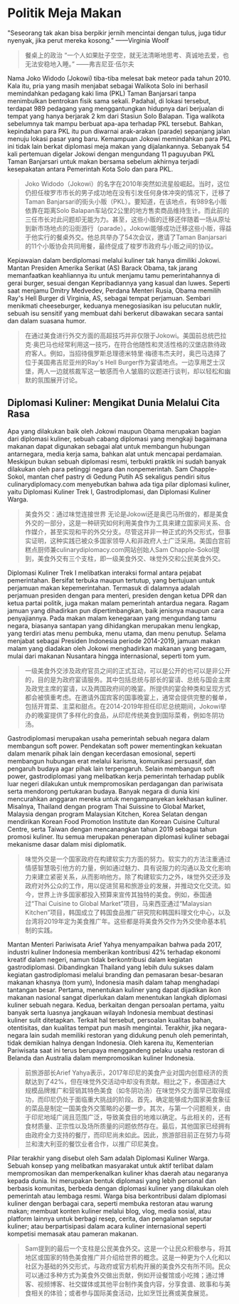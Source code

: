 # Politik Meja Makan

"Seseorang tak akan bisa berpikir jernih mencintai dengan tulus, juga tidur nyenyak, jika perut mereka kosong." ——Virginia Woolf

> 餐桌上的政治
> “一个人如果肚子空空，就无法清晰地思考、真诚地去爱，也无法安稳地入睡。” ——弗吉尼亚·伍尔夫

Nama Joko Widodo (Jokowi) tiba-tiba melesat bak meteor pada tahun 2010. Kala itu, pria yang masih menjabat sebagai Walikota Solo ini berhasil memindahkan pedagang kaki lima (PKL) Taman Banjarsari tanpa menimbulkan bentrokan fisik sama sekali. Padahal, di lokasi tersebut, terdapat 989 pedagang yang menggantungkan hidupnya dari berjualan di tempat yang hanya berjarak 2 km dari Stasiun Solo Balapan. Tiga walikota sebelumnya tak mampu berbuat apa-apa terhadap PKL tersebut. Bahkan, kepindahan para PKL itu pun diwarnai arak-arakan (parade) sepanjang jalan menuju lokasi pasar yang baru. Kemampuan Jokowi memindahkan para PKL ini tidak lain berkat diplomasi meja makan yang dijalankannya. Sebanyak 54 kali pertemuan digelar Jokowi dengan mengundang 11 paguyuban PKL Taman Banjarsari untuk makan bersama sebelum akhirnya terjadi kesepakatan antara Pemerintah Kota Solo dan para PKL.

> Joko Widodo（Jokowi）的名字在2010年突然如流星般崛起。当时，这位仍担任梭罗市市长的男子成功地在没有引发任何身体冲突的情况下，迁移了Taman Banjarsari的街头小贩（PKL）。要知道，在该地点，有989名小贩依靠在距离Solo Balapan车站仅2公里的地方售卖商品维持生计。而此前的三任市长对此问题却无能为力。甚至，这些小贩的迁移还伴随着一场从原址到新市场地点的沿街游行（parade）。Jokowi能够成功迁移这些小贩，得益于他实行的餐桌外交。他总共举办了54次会议，邀请了Taman Banjarsari的11个小贩协会共同用餐，最终促成了梭罗市政府与小贩之间的协议。

Kepiawaian dalam berdiplomasi melalui kuliner tak hanya dimiliki Jokowi. Mantan Presiden Amerika Serikat (AS) Barack Obama, tak jarang memanfaatkan keahliannya itu untuk menjamu tamu pemerintahannya di gerai burger, sesuai dengan Kepribadiannya yang kasual dan luwes. Seperti saat menjamu Dmitry Medvedev, Perdana Menteri Rusia, Obama memilih Ray's Hell Burger di Virginia, AS, sebagai tempat perjamuan. Sembari menikmati cheeseburger, keduanya menegosiasikan isu pelucutan nuklir, sebuah isu sensitif yang membuat dahi berkerut dibawakan secara santai dan dalam suasana humor.

> 在通过美食进行外交方面的高超技巧并非仅限于Jokowi。美国前总统巴拉克·奥巴马也经常利用这一技巧，在符合他随性和灵活性格的汉堡店款待政府客人。例如，当招待俄罗斯总理德米特里·梅德韦杰夫时，奥巴马选择了位于美国弗吉尼亚州的Ray's Hell Burger作为宴请地点。一边享用芝士汉堡，两人一边就核裁军这一敏感而令人皱眉的议题进行谈判，却以轻松和幽默的氛围展开讨论。

## Diplomasi Kuliner: Mengikat Dunia Melalui Cita Rasa

Apa yang dilakukan baik oleh Jokowi maupun Obama merupakan bagian dari diplomasi kuliner, sebuah cabang diplomasi yang mengkaji bagaimana makanan dapat digunakan sebagai alat untuk membangun hubungan antarnegara, media kerja sama, bahkan alat untuk mencapai perdamaian. Meskipun bukan sebuah diplomasi resmi, terbukti praktik ini sudah banyak dilakukan oleh para petinggi negara dan nonpemerintah. Sam Chapple-Sokol, mantan chef pastry di Gedung Putih AS sekaligus pendiri situs culinarydiplomacy.com menyebutkan bahwa ada tiga pilar diplomasi kuliner, yaitu Diplomasi Kuliner Trek I, Gastrodiplomasi, dan Diplomasi Kuliner Warga.

> 美食外交：通过味觉连接世界
> 无论是Jokowi还是奥巴马所做的，都是美食外交的一部分，这是一种研究如何利用美食作为工具来建立国家间关系、合作媒介，甚至实现和平的外交分支。尽管这并非一种正式的外交形式，但事实证明，这种实践已被众多国家领导人和非政府人士广泛采用。美国白宫前糕点厨师兼culinarydiplomacy.com网站创始人Sam Chapple-Sokol提到，美食外交有三个支柱，即一级美食外交、味觉外交和公民美食外交。

Diplomasi Kuliner Trek I melibatkan interaksi formal antara pejabat pemerintahan. Bersifat terbuka maupun tertutup, yang bertujuan untuk perjamuan makan kepemerintahan. Termasuk di dalamnya adalah perjamuan presiden dengan para menteri, presiden dengan ketua DPR dan ketua partai politik, juga makan malam pemerintah antardua negara. Ragam jamuan yang dihadirkan pun dipertimbangkan, baik jenisnya maupun cara penyajiannya. Pada makan malam kenegaraan yang mengundang tamu negara, biasanya santapan yang dihidangkan merupakan menu lengkap, yang terdiri atas menu pembuka, menu utama, dan menu penutup. Selama menjabat sebagai Presiden Indonesia periode 2014-2019, jamuan makan malam yang diadakan oleh Jokowi menghadirkan makanan yang beragam, mulai dari makanan Nusantara hingga internasional, seperti tom yum.

> 一级美食外交涉及政府官员之间的正式互动，可以是公开的也可以是非公开的，目的是为政府宴请服务。其中包括总统与部长的宴请、总统与国会主席及政党主席的宴请，以及两国政府间的晚宴。所提供的宴会种类和呈现方式都会被慎重考虑。在邀请外国宾客的国事晚宴上，通常会提供完整的餐单，包括开胃菜、主菜和甜点。在2014-2019年担任印尼总统期间，Jokowi举办的晚宴提供了多样化的食品，从印尼传统美食到国际菜肴，例如冬阴功汤。

Gastrodiplomasi merupakan usaha pemerintah sebuah negara dalam membangun soft power. Pendekatan soft power mementingkan kekuatan dalam menarik pihak lain dengan kecerdasan emosional, seperti membangun hubungan erat melalui karisma, komunikasi persuasif, dan pengaruh budaya agar pihak lain terpengaruh. Selain membangun soft power, gastrodiplomasi yang melibatkan kerja pemerintah terhadap publik luar negeri dilakukan untuk mempromosikan perdagangan dan pariwisata serta mendorong pertukaran budaya. Banyak negara di dunia kini mencurahkan anggaran mereka untuk mengampanyekan kekhasan kuliner. Misalnya, Thailand dengan program Thai Suissine to Global Market, Malaysia dengan program Malaysian Kitchen, Korea Selatan dengan mendirikan Korean Food Promotion Institute dan Korean Cuisine Cultural Centre, serta Taiwan dengan mencanangkan tahun 2019 sebagai tahun promosi kuliner. Itu semua merupakan penerapan diplomasi kuliner sebagai mekanisme dasar dalam misi diplomatik.

> 味觉外交是一个国家政府在构建软实力方面的努力。软实力的方法注重通过情感智慧吸引他方的力量，例如通过魅力、具有说服力的沟通以及文化影响力来建立紧密关系，从而影响他方。除了构建软实力之外，味觉外交还涉及政府对外公众的工作，用以促进贸易和旅游业的发展，并推动文化交流。如今，世界上许多国家都投入预算来宣传其独特的美食。例如，泰国通过“Thai Cuisine to Global Market”项目，马来西亚通过“Malaysian Kitchen”项目，韩国成立了韩国食品推广研究院和韩国料理文化中心，以及台湾将2019年定为美食推广年。这些都是将美食外交作为外交使命基本机制的实践。

Mantan Menteri Pariwisata Arief Yahya menyampaikan bahwa pada 2017, industri kuliner Indonesia memberikan kontribusi 42% terhadap ekonomi kreatif dalam negeri, namun tidak berkontribusi dalam kegiatan gastrodiplomasi. Dibandingkan Thailand yang lebih dulu sukses dalam kegiatan gastrodiplomasi melalui branding dan pemasaran besar-besaran makanan khasnya (tom yum), Indonesia masih dalam tahap menghadapi tantangan besar. Pertama, menentukan kuliner yang dapat dijadikan ikon makanan nasional sangat diperlukan dalam menentukan langkah diplomasi kuliner sebuah negara. Kedua, berkaitan dengan persoalan pertama, yaitu banyak serta luasnya jangkauan wilayah Indonesia membuat destinasi kuliner sulit ditetapkan. Terkait hal tersebut, persoalan kualitas bahan, otentisitas, dan kualitas tempat pun masih mengintai. Terakhir, jika negara-negara lain sudah memiliki restoran yang didukung penuh oleh pemerintah, tidak demikian halnya dengan Indonesia. Oleh karena itu, Kementerian Pariwisata saat ini terus berupaya menggandeng pelaku usaha restoran di Belanda dan Australia dalam mempromosikan kuliner Indonesia.

> 前旅游部长Arief Yahya表示，2017年印尼的美食产业对国内创意经济的贡献达到了42%，但在味觉外交活动中却没有贡献。相比之下，泰国通过大规模品牌推广和营销其特色美食（如冬阴功汤）在味觉外交方面早已取得成功，而印尼仍处于面临重大挑战的阶段。首先，确定能够成为国家美食象征的菜品是制定一国美食外交策略的必要一步。其次，与第一个问题相关，由于印尼地域广阔且范围广泛，导致美食目的地难以确定。与此相关的，还有食材质量、正宗性以及场所质量的问题依然存在。最后，其他国家已经拥有由政府全力支持的餐厅，而印尼尚未如此。因此，旅游部目前正在努力与荷兰和澳大利亚的餐饮业者合作，以推广印尼美食。

Pilar terakhir yang disebut oleh Sam adalah Diplomasi Kuliner Warga. Sebuah konsep yang melibatkan masyarakat untuk aktif terlibat dalam mempromosikan dan memperkenalkan kuliner khas daerah atau negaranya kepada dunia. Ini merupakan bentuk diplomasi yang lebih personal dan berbasis komunitas, berbeda dengan diplomasi kuliner yang dilakukan oleh pemerintah atau lembaga resmi. Warga bisa berkontribusi dalam diplomasi kuliner dengan berbagai cara, seperti membuka restoran atau warung makan; membuat konten kuliner melalui blog, vlog, media sosial, atau platform lainnya untuk berbagi resep, cerita, dan pengalaman seputar kuliner; atau berpartisipasi dalam acara kuliner internasional seperti kompetisi memasak atau pameran makanan.

> Sam提到的最后一个支柱是公民美食外交。这是一个让民众积极参与，将其地区或国家的特色美食推广并介绍给世界的概念。这是一种更为个人化和以社区为基础的外交形式，与政府或官方机构开展的美食外交有所不同。民众可以通过多种方式为美食外交做出贡献，例如开设餐馆或小吃摊；通过博客、视频博客、社交媒体或其他平台制作美食内容，分享食谱、故事和与美食相关的体验；或者参与国际美食活动，比如烹饪比赛或美食展览。
